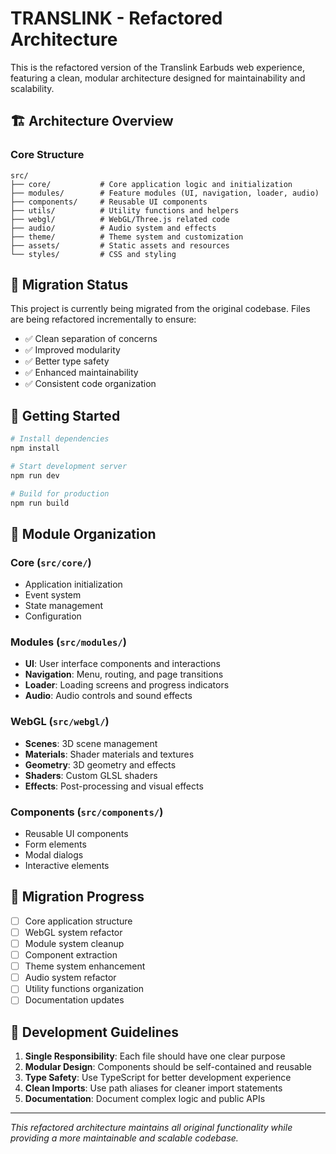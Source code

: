 # TRANSLINK - Refactored Architecture

This is the refactored version of the Translink Earbuds web experience, featuring a clean, modular architecture designed for maintainability and scalability.

## 🏗️ Architecture Overview

### Core Structure
```
src/
├── core/           # Core application logic and initialization
├── modules/        # Feature modules (UI, navigation, loader, audio)
├── components/     # Reusable UI components
├── utils/          # Utility functions and helpers
├── webgl/          # WebGL/Three.js related code
├── audio/          # Audio system and effects
├── theme/          # Theme system and customization
├── assets/         # Static assets and resources
└── styles/         # CSS and styling
```

## 🔄 Migration Status

This project is currently being migrated from the original codebase. Files are being refactored incrementally to ensure:

- ✅ Clean separation of concerns
- ✅ Improved modularity
- ✅ Better type safety
- ✅ Enhanced maintainability
- ✅ Consistent code organization

## 🚀 Getting Started

```bash
# Install dependencies
npm install

# Start development server
npm run dev

# Build for production
npm run build
```

## 📁 Module Organization

### Core (`src/core/`)
- Application initialization
- Event system
- State management
- Configuration

### Modules (`src/modules/`)
- **UI**: User interface components and interactions
- **Navigation**: Menu, routing, and page transitions
- **Loader**: Loading screens and progress indicators
- **Audio**: Audio controls and sound effects

### WebGL (`src/webgl/`)
- **Scenes**: 3D scene management
- **Materials**: Shader materials and textures
- **Geometry**: 3D geometry and effects
- **Shaders**: Custom GLSL shaders
- **Effects**: Post-processing and visual effects

### Components (`src/components/`)
- Reusable UI components
- Form elements
- Modal dialogs
- Interactive elements

## 🎯 Migration Progress

- [ ] Core application structure
- [ ] WebGL system refactor
- [ ] Module system cleanup
- [ ] Component extraction
- [ ] Theme system enhancement
- [ ] Audio system refactor
- [ ] Utility functions organization
- [ ] Documentation updates

## 🔧 Development Guidelines

1. **Single Responsibility**: Each file should have one clear purpose
2. **Modular Design**: Components should be self-contained and reusable
3. **Type Safety**: Use TypeScript for better development experience
4. **Clean Imports**: Use path aliases for cleaner import statements
5. **Documentation**: Document complex logic and public APIs

---

*This refactored architecture maintains all original functionality while providing a more maintainable and scalable codebase.*